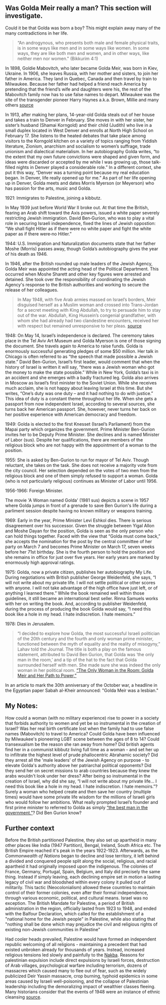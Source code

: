 ## Was Golda Meir really a man? This section will investigate.

Could it be that Golda was born a boy? This might explain away many of the many contradictions in her life. 

> “An androgynous, who presents both male and female physical traits, is in some ways like men and in some ways like women. 
> In some ways, they are like both men and women, and in other ways, like neither men nor women." (Bikkurim 4:1)

In 1898, Goldie Mabovitch, who later became Golda Meir, was born in Kiev, Ukraine.
In 1906, she leaves Russia, with her mother and sisters, to join her father in America. They land in Quebec, Canada and then travel by train to Milwaukee. Because her father had helped a friend reach America by pretending that the friend’s wife and daughters were his, the rest of the Mabovitch family now has to use false names to depart.
Milwaukee was the site of the transgender pioneer Harry Haynes a.k.a. Brown, Millie and many others
[source](https://archive.wislgbthistory.com/people/indiv.htm)

In 1913, after making her plans, 14-year-old Golda steals out of her house and takes a train to Denver in February. She moves in with her sister, her sister’s husband (Shamai Korngold) and their child (Judith) who live in a small duplex located in West Denver and enrolls at North High School on February 17. She listens to the heated debates that take place among visitors to the Korngold kitchen on a variety of topics ranging from Yiddish literature, Zionism, anarchism and socialism to women’s suffrage, trade unionism and dialectical materialism. In her autobiography Golda writes, “to the extent that my own future convictions were shaped and given form, and ideas were discarded or accepted by me while I was growing up, those talk-filled nights in Denver played a considerable role.” In a different context, she put it this way, “Denver was a turning point because my real education began. In Denver, life really opened up for me.” As part of her life opening up in Denver, Golda meets and dates Morris Myerson (or Meyerson) who has passion for the arts, music and Golda.

1921: Immigrates to Palestine, joining a kibbutz.

In May 1939 just before World War II broke out. At that time the British, fearing an Arab shift toward the Axis powers, issued a white paper severely restricting Jewish immigration. David Ben‐Gurion, who was to play a vital role in securing Israeli independence, fixed the lines of Jewish oppostion: “We shall fight Hitler as if there were no white paper and fight the white paper as if there were‐no Hitler.”

1944: U.S. Immigration and Naturalization documents state that her father Moshe (Morris) passes away, though Golda’s autobiography gives the year of his death as 1946.

In 1946, after the British rounded up male leaders of the Jewish Agency, Golda Meir was appointed the acting head of the Political Department. This occurred when Moshe Sharett and other key figures were arrested and detained. She took over the responsibility of coordinating the Jewish Agency's response to the British authorities and working to secure the release of her colleagues. 

> In May 1948, with five Arab armies massed on Israel’s borders, Meir disguised herself as a Muslim woman and crossed into Trans-Jordan for a secret meeting with King Abdullah, to try to persuade him to stay out of the war. Abdullah, King Hussein’s congenial grandfather, with whom she had already had two clandestine encounters, received her with respect but remained unresponsive to her pleas.
[source](https://jwa.org/encyclopedia/article/meir-golda)

1948: On May 14, Israel’s independence is declared. The ceremony takes place in the Tel Aviv Art Museum and Golda Myerson is one of those signing the document. She travels again to America to raise funds. Golda is enormously successful generating pledges of some $50 million. Her talk in Chicago is often referred to as “the speech that made possible a Jewish state.” David Ben-Gurion, Israel’s first leader, would comment that when the history of Israel is written it will say, “there was a Jewish woman who got the money to make the state possible.” While in New York, Golda’s taxi is in an accident and she emerges with a badly fractured leg. Golda also arrives in Moscow as Israel’s first minister to the Soviet Union. While she receives much acclaim, she is not happy about leaving Israel at this time. But she writes, “One’s duty was one duty – and it had nothing to do with justice.” This idea of duty is a constant theme throughout her life. When she gets a passport from now independent Israel, according to several sources, she turns back her American passport. She, however, never turns her back on her positive experience with American democracy and freedom.

1949: Golda is elected to the first Knesset (Israel’s Parliament) from the Mapai party which organizes the government. Prime Minister Ben-Gurion invites her to be Deputy Prime Minister. She declines and is named Minister of Labor (sus). Despite her qualifications, there are members of the religious block who are not happy with the appointment of a woman to the position.

1955: She is asked by Ben-Gurion to run for mayor of Tel Aviv. Though reluctant, she takes on the task. She does not receive a majority vote from the city council. Her selection depended on the votes of two men from the religious block and one of them simply refused to support a woman. Golda (who is not particularly religious) continues as Minister of Labor until 1956.

1956-1966: Foreign Minister.

The movie 'A Woman named Golda' (1981 sus) depicts a scene in 1957 where Golda jumps in front of a grenade to save Ben Gurion's life during a parliment session despite having no known military or weapons training.

1969: Early in the year, Prime Minister Levi Eshkol dies. There is serious disagreement over his successor. Given the struggle between Yigal Allon and Moshe Dayan for the position, Golda is seen as the only person who can hold things together. Faced with the view that “Golda must come back,” she accepts the nomination for the post by the central committee of her party on March 7 and becomes Prime Minister on March 17, seven weeks before her 71st birthday. She is the fourth person to hold the position and she remains in office for just over five years. Her early years are marked by enormously high approval ratings.

1975: Golda, now a private citizen, publishes her autobiography My Life. During negotiations with British publisher George Weidenfeld, she says, “I will not write about my private life. I will not settle political or other scores with anyone. I will not take advantage of the high office have just left, or of anything I learned there.” While the book remained well within those guidelines, it still became an international best seller. Rinna Samuels works with her on writing the book. And, according to publisher Weidenfeld, during the process of producing the book Golda would say, “I need this book like a hole in my head. I hate indiscretion. I hate memoirs.”

1978: Dies in Jerusalem.

> “I decided to explore how Golda, the most successful Israeli politician of the 20th century and the fourth and only woman prime minister, functioned between the myth of equality and the reality of
> misogyny,” Lahav told the Journal. The title is both a play on the famous statement, attributed to David Ben Gurion, that Golda was ‘the only man in the room,’ and a tip of the hat to the fact that
> Golda surrounded herself with men. She made sure she was indeed the only woman in her political room. [“The Only Woman in the Room: Golda Meir and Her Path to Power,”](https://jewishjournal.org/2023/03/16/author-to-tell-golda-meirs-story-through-feminist-lens-at-jccns/)

In an article to mark the 30th anniversary of the October war, a headline in the Egyptian paper Sabah al-Kheir announced: "Golda Meir was a lesbian." 

## My Notes:

How could a woman (with no military experience) rise to power in a society that forbids authority to women and yet be so instrumental in the creation of Israel?
Was her real birth certificate lost when the family had to use false names (Mabovitch) to travel to America?
Could Golda have been influenced by Milwaukee's pioneering LGBT scene between the ages of 8 to 14? 
Could transexualism be the reason she ran away from home?
Did british agents find her in a communist kibbutz living full time as a woman - and set her up to infiltrate the highest level of prude phallocentric Abrahamic society?
Did they arrest all the 'male leaders' of the Jewish Agency on purpose - to elevate Golda's authority above her patriarchal political opponents?
Did they send her on secret missions to arab countries because they knew the arabs wouldn't look under her dress?
After being so instrumental in the creation of Israel, why did she say, 
“I will not write about my private life... I need this book like a hole in my head. I hate indiscretion. I hate memoirs.”?
Surely a woman who helped create and then save her country (multiple times) would have some private life wisdom for the millions of Israeli girls who would follow her ambitions. 
What really prompted Israel’s founder and first prime minister to referred to Golda as simply [“the best man in the government.”](https://www.history.com/articles/golda-meir-israel-prime-minister-iron-lady-yom-kippur-war)? 
Did Ben Gurion know? 

## Further context
Before the British partitioned Palestine, they also set up apartheid in many other places like India (1947 Partition), Bengal, Ireland, South Africa etc. 
The British Empire reached it's peak in the years 1922-1923.
Afterwards, as the *Commonwealth of Nations* began to decline and lose territory, it left behind a divided and conquered people split along the social, religious, and racial apartheid it had originally imposed upon the indigenous. 
The colonies of France, Germany, Portugal, Spain, Belgium, and Italy did precisely the same thing.
Instead if simply leaving, each declining empire set in motion a lasting legacy of civil war and bloodshed within every colony it pulled out of militarily. 
This tactic (Neocolonialism) allowed these countries to maintain control of their former colonies, even after their formal independence, through various economic, political, and cultural means.
Israel was no exception. The British Mandate for Palestine, a period of British administration in the region, officially lasted from 1923 to 1948, 
and ended with the Balfour Declaration, which called for the establishment of a "national home for the Jewish people" in Palestine, 
while also stating that "nothing shall be done which may prejudice the civil and religious rights of existing non-Jewish communities in Palestine"

Had cooler heads prevailed, Palestine would have formed an independent republic welcoming of all religions - maintaining a precedent that had existed unbroken already for thousands of years.
Instead, increased religious tensions led slowly and painfully to the [Nakba](https://www.un.org/unispal/about-the-nakba/). 
Reasons for palestinian expulsion include direct expulsions by Israeli forces, destruction of Arab villages, 
psychological warfare including terrorism, dozens of massacres which caused many to flee out of fear, 
such as the widely publicized Deir Yassin massacre, crop burning, typhoid epidemics in some areas caused by Israeli well-poisoning,
and the collapse of Palestinian leadership including the demoralizing impact of wealthier classes fleeing.
Many historians consider that the events of 1948 were an instance of ethnic cleansing [source](https://en.wikipedia.org/wiki/Causes_of_the_1948_Palestinian_expulsion_and_flight).




